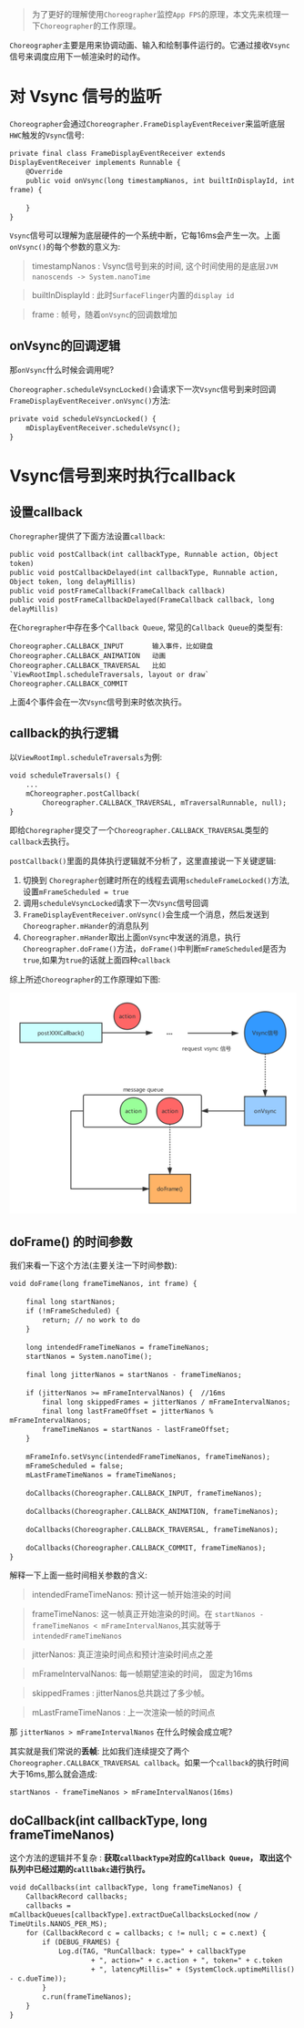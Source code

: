 >为了更好的理解使用`Choreographer`监控`App FPS`的原理，本文先来梳理一下`Choreographer`的工作原理。

`Choreographer`主要是用来协调动画、输入和绘制事件运行的。它通过接收`Vsync`信号来调度应用下一帧渲染时的动作。

# 对 Vsync 信号的监听

`Choreographer`会通过`Choreographer.FrameDisplayEventReceiver`来监听底层`HWC`触发的`Vsync`信号:

```
private final class FrameDisplayEventReceiver extends DisplayEventReceiver implements Runnable {
    @Override
    public void onVsync(long timestampNanos, int builtInDisplayId, int frame) {

    }
}
```

`Vsync`信号可以理解为底层硬件的一个系统中断，它每16ms会产生一次。上面`onVsync()`的每个参数的意义为:

>timestampNanos : Vsync信号到来的时间, 这个时间使用的是底层`JVM nanoscends -> System.nanoTime`

>builtInDisplayId : 此时`SurfaceFlinger`内置的`display id`

>frame : 帧号，随着`onVsync`的回调数增加

## onVsync的回调逻辑

那`onVsync`什么时候会调用呢? 

`Choreographer.scheduleVsyncLocked()`会请求下一次`Vsync`信号到来时回调`FrameDisplayEventReceiver.onVsync()`方法:

```
private void scheduleVsyncLocked() {
    mDisplayEventReceiver.scheduleVsync();
}
```

# Vsync信号到来时执行callback

## 设置callback

`Choregrapher`提供了下面方法设置`callback`:

```
public void postCallback(int callbackType, Runnable action, Object token) 
public void postCallbackDelayed(int callbackType, Runnable action, Object token, long delayMillis)
public void postFrameCallback(FrameCallback callback)
public void postFrameCallbackDelayed(FrameCallback callback, long delayMillis) 
```

在`Choregrapher`中存在多个`Callback Queue`, 常见的`Callback Queue`的类型有:

```
Choreographer.CALLBACK_INPUT       输入事件，比如键盘
Choreographer.CALLBACK_ANIMATION   动画
Choreographer.CALLBACK_TRAVERSAL   比如`ViewRootImpl.scheduleTraversals, layout or draw`
Choreographer.CALLBACK_COMMIT           
```

上面4个事件会在一次`Vsync`信号到来时依次执行。


## callback的执行逻辑

以`ViewRootImpl.scheduleTraversals`为例:

```
void scheduleTraversals() {
    ...
    mChoreographer.postCallback(
        Choreographer.CALLBACK_TRAVERSAL, mTraversalRunnable, null);
}
```

即给`Choregrapher`提交了一个`Choreographer.CALLBACK_TRAVERSAL`类型的`callback`去执行。

`postCallback()`里面的具体执行逻辑就不分析了，这里直接说一下关键逻辑:

1. 切换到 `Choregrapher`创建时所在的线程去调用`scheduleFrameLocked()`方法,设置`mFrameScheduled = true`
2. 调用`scheduleVsyncLocked`请求下一次`Vsync`信号回调
3. `FrameDisplayEventReceiver.onVsync()`会生成一个消息，然后发送到`Choreographer.mHander`的消息队列
4. `Choreographer.mHander`取出上面`onVsync`中发送的消息，执行`Choreographer.doFrame()`方法，`doFrame()`中判断`mFrameScheduled`是否为`true`,如果为`true`的话就上面四种`callback`


综上所述`Choreographer`的工作原理如下图:

![Choreographer工作逻辑](pic/Choreographer工作逻辑.png)

## doFrame() 的时间参数

我们来看一下这个方法(主要关注一下时间参数):

```
void doFrame(long frameTimeNanos, int frame) {

    final long startNanos;
    if (!mFrameScheduled) {
        return; // no work to do
    }

    long intendedFrameTimeNanos = frameTimeNanos; 
    startNanos = System.nanoTime();

    final long jitterNanos = startNanos - frameTimeNanos;

    if (jitterNanos >= mFrameIntervalNanos) {  //16ms
        final long skippedFrames = jitterNanos / mFrameIntervalNanos;
        final long lastFrameOffset = jitterNanos % mFrameIntervalNanos;
        frameTimeNanos = startNanos - lastFrameOffset;      
    }

    mFrameInfo.setVsync(intendedFrameTimeNanos, frameTimeNanos);
    mFrameScheduled = false;
    mLastFrameTimeNanos = frameTimeNanos;

    doCallbacks(Choreographer.CALLBACK_INPUT, frameTimeNanos);

    doCallbacks(Choreographer.CALLBACK_ANIMATION, frameTimeNanos);

    doCallbacks(Choreographer.CALLBACK_TRAVERSAL, frameTimeNanos);

    doCallbacks(Choreographer.CALLBACK_COMMIT, frameTimeNanos);
}
```

解释一下上面一些时间相关参数的含义:

> intendedFrameTimeNanos: 预计这一帧开始渲染的时间

> frameTimeNanos: 这一帧真正开始渲染的时间。在 `startNanos - frameTimeNanos < mFrameIntervalNanos`,其实就等于`intendedFrameTimeNanos`

> jitterNanos: 真正渲染时间点和预计渲染时间点之差 

> mFrameIntervalNanos: 每一帧期望渲染的时间， 固定为16ms

> skippedFrames : jitterNanos总共跳过了多少帧。 

> mLastFrameTimeNanos : 上一次渲染一帧的时间点


那 `jitterNanos > mFrameIntervalNanos` 在什么时候会成立呢?

其实就是我们常说的**丢帧**: 比如我们连续提交了两个`Choreographer.CALLBACK_TRAVERSAL callback`。如果一个`callback`的执行时间大于16ms,那么就会造成:

```
startNanos - frameTimeNanos > mFrameIntervalNanos(16ms)
```

## doCallback(int callbackType, long frameTimeNanos)

这个方法的逻辑并不复杂 : **获取`callbackType`对应的`Callback Queue`， 取出这个队列中已经过期的`calllbakc`进行执行。**

```
void doCallbacks(int callbackType, long frameTimeNanos) {
    CallbackRecord callbacks;
    callbacks = mCallbackQueues[callbackType].extractDueCallbacksLocked(now / TimeUtils.NANOS_PER_MS);
    for (CallbackRecord c = callbacks; c != null; c = c.next) {
        if (DEBUG_FRAMES) {
            Log.d(TAG, "RunCallback: type=" + callbackType
                    + ", action=" + c.action + ", token=" + c.token
                    + ", latencyMillis=" + (SystemClock.uptimeMillis() - c.dueTime));
        }
        c.run(frameTimeNanos);
    }
}
```